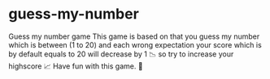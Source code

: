 # guess-my-number
Guess my number game 
This game is based on that you guess my number which is between (1 to 20) and each wrong expectation 
your score which is by default equals to 20 will decrease by 1 📉
so try to increase your highscore 📈
Have fun with this game. 🎉
